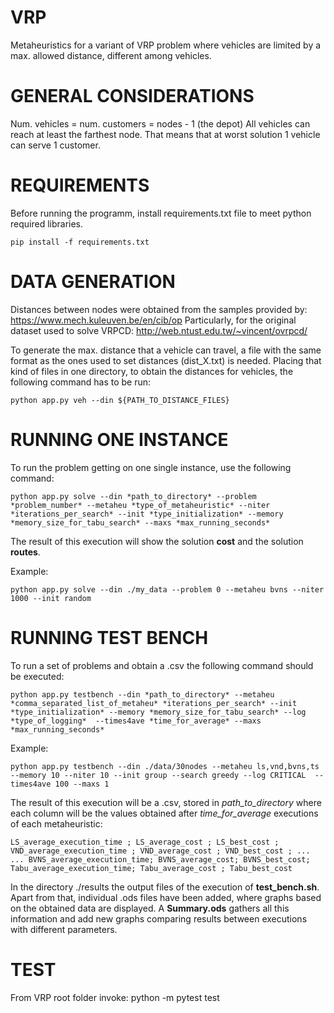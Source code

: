 # VRP
Metaheuristics for a variant of VRP problem where vehicles are limited by a max. allowed distance, different among vehicles.


# GENERAL CONSIDERATIONS
Num. vehicles = num. customers = nodes - 1 (the depot)
All vehicles can reach at least the farthest node. That means that at worst solution 1 vehicle can serve 1 customer.

# REQUIREMENTS
Before running the programm, install requirements.txt file to meet python required libraries.
~~~
pip install -f requirements.txt
~~~

# DATA GENERATION
Distances between nodes were obtained from the samples provided by: https://www.mech.kuleuven.be/en/cib/op
Particularly, for the original dataset used to solve VRPCD: http://web.ntust.edu.tw/~vincent/ovrpcd/

To generate the max. distance that a vehicle can travel, a file with the same format as the ones used to set distances (dist_X.txt) is needed.
Placing that kind of files in one directory, to obtain the distances for vehicles, the following command has to be run:
~~~
python app.py veh --din ${PATH_TO_DISTANCE_FILES}
~~~

# RUNNING ONE INSTANCE
To run the problem getting on one single instance, use the following command:
~~~
python app.py solve --din *path_to_directory* --problem *problem_number* --metaheu *type_of_metaheuristic* --niter *iterations_per_search* --init *type_initialization* --memory *memory_size_for_tabu_search* --maxs *max_running_seconds*
~~~

The result of this execution will show the solution **cost** and the solution **routes**.

Example:
~~~
python app.py solve --din ./my_data --problem 0 --metaheu bvns --niter 1000 --init random 
~~~

# RUNNING TEST BENCH
To run a set of problems and obtain a .csv the following command should be executed:
~~~
python app.py testbench --din *path_to_directory* --metaheu *comma_separated_list_of_metaheu* *iterations_per_search* --init *type_initialization* --memory *memory_size_for_tabu_search* --log *type_of_logging*  --times4ave *time_for_average* --maxs *max_running_seconds*
~~~

Example:
~~~
python app.py testbench --din ./data/30nodes --metaheu ls,vnd,bvns,ts --memory 10 --niter 10 --init group --search greedy --log CRITICAL  --times4ave 100 --maxs 1
~~~

The result of this execution will be a .csv, stored in *path_to_directory* where each column will be the values obtained after *time_for_average* executions of each metaheuristic:
~~~
LS_average_execution_time ; LS_average_cost ; LS_best_cost ; VND_average_execution_time ; VND_average_cost ; VND_best_cost ; ...
... BVNS_average_execution_time; BVNS_average_cost; BVNS_best_cost; Tabu_average_execution_time; Tabu_average_cost ; Tabu_best_cost 
~~~

In the directory ./results the output files of the execution of **test_bench.sh**. Apart from that, individual .ods files have been added, where graphs based on the obtained data are displayed. A **Summary.ods** gathers all this information and add new graphs comparing results between executions with different parameters.

# TEST
From VRP root folder invoke:
python -m pytest test
